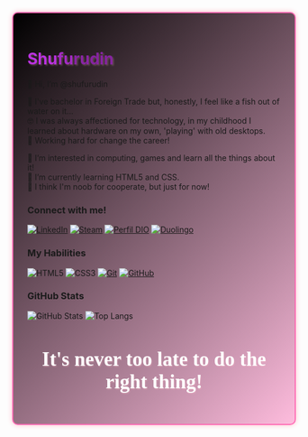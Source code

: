 <style>
    @import url('https://fonts.googleapis.com/css2?family=Euphoria+Script&display=swap');

    h1{
        font-weight: bolder;
        text-shadow: 2px 2px 3px #FBB7C745;
    }

    h2{
        text-align: center;
        font-family: 'Euphoria Script';
        font-size: 2.5em;
        color: white;
        text-shadow: 1px 2px 2px #FBB7C755;
    }

    .color1{
        color: #BB32E1;
    }
    .color2{
        color: #A22BC3;
    }
    .color3{
        color: #8924A5;
    }
    .color4{
        color: #8623A1;
    }

    .name:hover{
    text-shadow: 0px 0px 7px #ffffff;
    text-shadow: 0px 0px 10px #ffffff;
    text-shadow: 0px 0px 21px #ffffff;
    text-shadow: 0px 0px 31px pink;
    text-shadow: 0px 0px 35px pink;
    }

    main{
        padding: 25px;
        border: 2px solid #FF69B4;
        border-radius: 10px;
        box-shadow: 0px 0px 2px #ffffff;
        box-shadow: 0px 0px 4px #ffffff;
        box-shadow: 0px 0px 6px #ffffff;
        box-shadow: 0px 0px 8px pink;
        box-shadow: 0px 0px 10px pink;
        background-image: linear-gradient(135deg, #000000, #FF69B470);
    }
</style>

<main>
<h1 class="name"><span class="color1">Shu</span><span class="color2">fu</span><span class="color3">ru</span><span class="color4">din</span></h1>

👋 Hi, I’m @shufurudin

💼 I've bachelor in Foreign Trade but, honestly, I feel like a fish out of water on it...<br>
🤓 I was always affectioned for technology, in my childhood I learned about hardware on my own, 'playing' with old desktops.<br>
🔁 Working hard for change the career!

👀 I’m interested in computing, games and learn all the things about it!<br>
🌱 I’m currently learning HTML5 and CSS.<br>
💞️ I think I'm noob for cooperate, but just for now!

### Connect with me!
[![LinkedIn](https://img.shields.io/badge/-LinkedIn-A32CC4?style=for-the-badge&logo=linkedin&logoColor=08539E)](https://www.linkedin.com/in/ilmogau/) 
[![Steam](https://img.shields.io/badge/steam-8623A1?style=for-the-badge&logo=steam&logoColor=C0C6C7)](https://steamcommunity.com/id/xoluR) 
[![Perfil DIO](https://img.shields.io/badge/-🔵%20My%20DIO%20Profile-641A78?style=for-the-badge)](https://www.dio.me/users/gabrielk_business) 
[![Duolingo](https://img.shields.io/badge/Duolingo-42114F?style=for-the-badge&logo=Duolingo&logoColor=58CC02)](https://www.duolingo.com/profile/shufurudin?via=share_profile_link)

### My Habilities
![HTML5](https://img.shields.io/badge/HTML-A32CC4?style=for-the-badge&logo=html5&logoColor=30A3DC)
![CSS3](https://img.shields.io/badge/CSS3-8623A1?style=for-the-badge&logo=css3&logoColor=E94D5F)
[![Git](https://img.shields.io/badge/Git-641A78?style=for-the-badge&logo=git&logoColor=E94D5F)](https://git-scm.com/doc)
[![GitHub](https://img.shields.io/badge/GitHub-42114F?style=for-the-badge&logo=github&logoColor=30A3DC)](https://docs.github.com/)

### GitHub Stats

![GitHub Stats](https://github-readme-stats.vercel.app/api?username=shufurudin&theme=transparent&bg_color=00000040&border_color=FF53B0&show_icons=true&icon_color=A32CC4&title_color=8623A1&text_color=FFF)
![Top Langs](https://github-readme-stats-git-masterrstaa-rickstaa.vercel.app/api/top-langs/?username=shufurudin&layout=compact&bg_color=00000040&border_color=FF53B0&title_color=8623A1&text_color=FFF)

<h2>It's never too late to do the right thing!</h2>
</main>